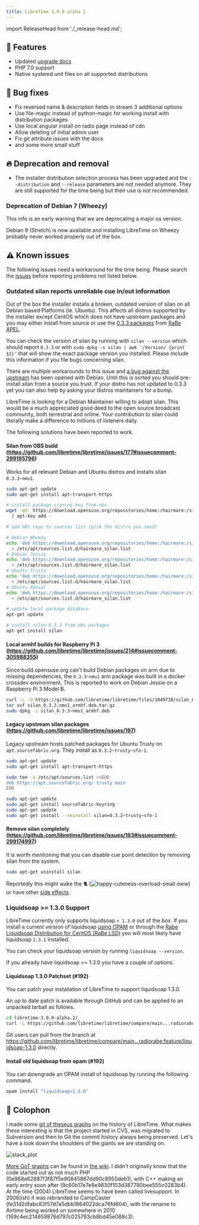 ```yaml
---
title: LibreTime 3.0.0 alpha 2
---
```


import ReleaseHead from './\_release-head.md';

<ReleaseHead date="2017-07-11" version="3.0.0-alpha.2"/>

## :rocket: Features

- Updated [upgrade docs](https://libretime.org/docs/admin-manual/setup/upgrade/)
- PHP 7.0 support
- Native systemd unit files on all supported distributions

## :bug: Bug fixes

- Fix reversed name & description fields in stream 3 additional options
- Use file-magic instead of python-magic for working install with distribution packages
- Use local angular install on radio page instead of cdn
- Allow deleting of initial admin user
- Fix git attribute issues with the docs
- and some more small stuff

## :fire: Deprecation and removal

- The installer distribution selection process has been upgraded and the `--distribution` and `--release` parameters are not needed anymore. They are still supported for the time being but their use is not recommended.

### Deprecation of Debian 7 (Wheezy)

This info is an early warning that we are deprecating a major os version.

Debian 9 (Stretch) is now available and installing LibreTime on Wheezy probably never worked properly out of the box.

## :warning: Known issues

The following issues need a workaround for the time being. Please search the [issues](https://github.com/libretime/libretime/issues) before reporting problems not listed below.

### Outdated silan reports unreliable cue in/out information

Out of the box the installer installs a broken, outdated version of silan on all Debian based Platforms (ie. Ubuntu). This affects all distros supported by the installer except CentOS which does not have upstream packages and you may either install from source or use the [0.3.3 packages](https://github.com/radiorabe/centos-rpm-silan) from [RaBe APEL](https://build.opensuse.org/project/show/home:radiorabe:audio).

You can check the version of silan by running with `silan --version` which should report `0.3.3` or with `sudo dpkg -s silan | awk '/Version/ {print $2}'` that will show the exact package version you installed. Please include this information if you file bugs concerning silan.

There are multiple workarounds to this issue and [a bug against the upstream](https://bugs.debian.org/cgi-bin/bugreport.cgi?bug=855319) has been opened with Debian. Until this is sorted you should pre-install silan from a source you trust. If your distro has not updated to 0.3.3 yet you can also help by asking your distros maintainers for a bump.

LibreTime is looking for a Debian Maintainer willing to adopt silan. This would be a much appreciated good deed to the open source broadcast community, both terrestrial and online. Your contribution to silan could literally make a difference to millions of listeners daily.

The following solutions have been reported to work.

#### Silan from OBS build (https://github.com/libretime/libretime/issues/177#issuecomment-299195796)

Works for all relevant Debian and Ubuntu distros and installs silan `0.3.3~nmu1`.

```bash
sudo apt-get update
sudo apt-get install apt-transport-https

# install package signing key from obs
wget -qO- https://download.opensuse.org/repositories/home:/hairmare:/silan/Debian_7.0/Release.key \
  | apt-key add -

# add OBS repo to sources list (pick the distro you need)

# Debian Wheezy
echo 'deb https://download.opensuse.org/repositories/home:/hairmare:/silan/Debian_7.0 ./' \
  > /etc/apt/sources.list.d/hairmare_silan.list
# Debian Jessie
echo 'deb https://download.opensuse.org/repositories/home:/hairmare:/silan/Debian_8.0 ./' \
  > /etc/apt/sources.list.d/hairmare_silan.list
# Ubuntu Trusty
echo 'deb https://download.opensuse.org/repositories/home:/hairmare:/silan/xUbuntu_14.04 ./' \
  > /etc/apt/sources.list.d/hairmare_silan.list
# Ubuntu Xenial
echo 'deb https://download.opensuse.org/repositories/home:/hairmare:/silan/xUbuntu_16.04 ./' \
  > /etc/apt/sources.list.d/hairmare_silan.list

# update local package database
apt-get update

# install silan 0.3.3 from obs packages
apt-get install silan
```

#### Local armhf builds for Raspberry Pi 3 (https://github.com/libretime/libretime/issues/214#issuecomment-305988355)

Since build.opensuse.org can't build Debian packages on arm due to missing dependencies, the `0.3.3~nmu1` arm package was built in a docker crossdev environment. This is reported to work on Debian Jessie on a Raspberry Pi 3 Model B.

```bash
curl -L -O https://github.com/libretime/libretime/files/1049738/silan_0.3.3.nmu1_armhf.deb.tar.gz
tar xvf silan_0.3.3.nmu1_armhf.deb.tar.gz
sudo dpkg -i silan_0.3.3~nmu1_armhf.deb
```

#### Legacy upstream silan packages (https://github.com/libretime/libretime/issues/197)

Legacy upstream hosts patched packages for Ubuntu Trusty on `apt.sourcefabric.org`. They install as `0.3.2~trusty~sfo-1`.

```bash
sudo apt-get update
sudo apt-get install apt-transport-https

sudo tee -a /etc/apt/sources.list <<EOD
deb https://apt.sourcefabric.org/ trusty main
EOD

sudo apt-get update
sudo apt-get install sourcefabric-keyring
sudo apt-get update
sudo apt-get install --reinstall silan=0.3.2~trusty~sfo-1
```

#### Remove silan completely (https://github.com/libretime/libretime/issues/193#issuecomment-299174997)

It is worth mentioning that you can disable cue point detection by removing silan from the system.

```bash
sudo apt-get uninstall silan
```

Reportedly this might wake the :cat2: (![happy-cuteness-overload-small](https://user-images.githubusercontent.com/116588/26853726-6d5bd6be-4b13-11e7-9dbd-9d7333e828c5.png) _aww_) or have other [side effects](https://github.com/libretime/libretime/issues/214#issuecomment-305748757).

### Liquidsoap >= 1.3.0 Support

LibreTime currently only supports liquidsoap `< 1.3.0` out of the box. If you install a current version of liquidsoap [using OPAM](https://www.liquidsoap.info/) or through the [Rabe Liquidsoap Distribution for CentOS (RaBe LSD)](https://build.opensuse.org/project/show/home:radiorabe:liquidsoap) you will most likely have liquidsoap `1.3.1` installed.

You can check your liquidsoap version by running `liquidsoap --version`.

If you already have liquidsoap >= 1.3.0 you have a couple of options.

#### Liquidsoap 1.3.0 Patchset (#192)

You can patch your installation of LibreTime to support liquidsoap 1.3.0.

An up to date patch is available through GitHub and can be applied to an unpacked tarball as follows.

```bash
cd libretime-3.0.0-alpha.2/
curl -L https://github.com/libretime/libretime/compare/main...radiorabe:feature/liquidsoap-1.3.0.patch | patch -p1
```

Git users can pull from the branch at https://github.com/libretime/libretime/compare/main...radiorabe:feature/liquidsoap-1.3.0 directly.

#### Install old liquidsoap from opam (#192)

You can downgrade an OPAM install of liquidsoap by running the following command.

```bash
opam install "liquidsoap<1.3.0"
```

## :memo: Colophon

I made some [git of theseus graphs](https://erikbern.com/2016/12/05/the-half-life-of-code.html) on the history of LibreTime. What makes these interesting is that the project started in CVS, was migrated to Subversion and then to Git the commit history always being preserved. Let's have a look down the shoulders of the giants we are standing on.

![stack_plot](https://user-images.githubusercontent.com/116588/26903309-efa373ce-4bdc-11e7-8ce7-c60a72635639.png)

[More GoT graphs](https://github.com/libretime/libretime/wiki/Git-of-Theseus) can be found in [the wiki](https://github.com/libretime/libretime/wiki). I didn't originally know that the code started out as not much PHP (0e968e62887f3f87f5e90845867dd90c8950deb1), with C++ making an early entry soon after (9c60b17e7e9e9830f103d387780bee555c0283b4). At the time (2004) LibreTime seems to have been called livesupport. In 2006(ish) it was rebranded to CampCaster (fe31d2dfabc83f57d7a5dbb1864022dca76fd604), with the rename to Airtime being worked on somewhere in 2010 (169c4ec214659876d797c025793cb8bd45e088c3).
